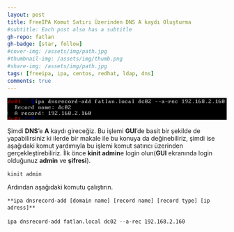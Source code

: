```yaml
---
layout: post
title: FreeIPA Komut Satırı Üzerinden DNS A kaydı Oluşturma
#subtitle: Each post also has a subtitle
gh-repo: fatlan
gh-badge: [star, follow]
#cover-img: /assets/img/path.jpg
#thumbnail-img: /assets/img/thumb.png
#share-img: /assets/img/path.jpg
tags: [freeipa, ipa, centos, redhat, ldap, dns]
comments: true
---
```

![Crepe](/assets/img/fipa-cli-adns/freipa-cliadns01.png)

Şimdi **DNS**’e **A** kaydı gireceğiz. Bu işlemi **GUI**’de basit bir şekilde de yapabilirsiniz ki ilerde bir makale ile bu konuya da değinebiliriz, şimdi ise aşağıdaki komut yardımıyla bu işlemi komut satırıcı üzerinden gerçekleştirebiliriz.
İlk önce **kinit admin**e login olun(**GUI** ekranında login olduğunuz **admin** ve **şifresi**).

~~~
kinit admin
~~~

Ardından aşağıdaki komutu çalıştırın.

~~~
**ipa dnsrecord-add [domain name] [record name] [record type] [ip adress]**

ipa dnsrecord-add fatlan.local dc02 --a-rec 192.168.2.160
~~~